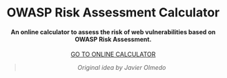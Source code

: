 <div align="center">
  <h1>OWASP Risk Assessment Calculator</h1>

  <h4>An online calculator to assess the risk of web vulnerabilities based on OWASP Risk Assessment.</h4>

<a align="center" href="https://owasp.hacktivesecurity.com/" target="_blank">GO TO ONLINE CALCULATOR</a>

> _Original idea by Javier Olmedo_

</div>
